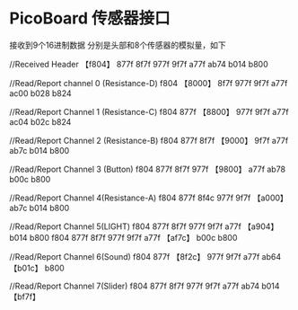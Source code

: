# PicoBoard 传感器接口

接收到9个16进制数据 分别是头部和8个传感器的模拟量，如下

//Received Header
【f804】 877f 8f7f 977f 9f7f a77f ab74 b014 b800

//Read/Report channel 0 (Resistance-D)
f804 【8000】 8f7f 977f 9f7f a77f ac00 b028 b824

//Read/Report Channel 1 (Resistance-C)
f804 877f 【8800】 977f 9f7f a77f ac04 b02c b824

//Read/Report Channel 2 (Resistance-B)
f804 877f 8f7f 【9000】 9f7f a77f ab7c b014 b800

//Read/Report Channel 3 (Button)
f804 877f 8f7f 977f 【9800】 a77f ab78 b00c b800

//Read/Report Channel 4(Resistance-A)
f804 877f 8f4c 977f 9f7f 【a000】 ab7c b014 b800

//Read/Report Channel 5(LIGHT)
f804 877f 8f7f 977f 9f7f a77f 【a904】 b014 b800
f804 877f 8f7f 977f 9f7f a77f 【af7c】 b00c b800

//Read/Report Channel 6(Sound)
f804 877f 【8f2c】 977f 9f7f a77f ab64 【b01c】 b800

//Read/Report Channel 7(Slider)
f804 877f 8f7f 977f 9f7f a77f ab74 b014 【bf7f】